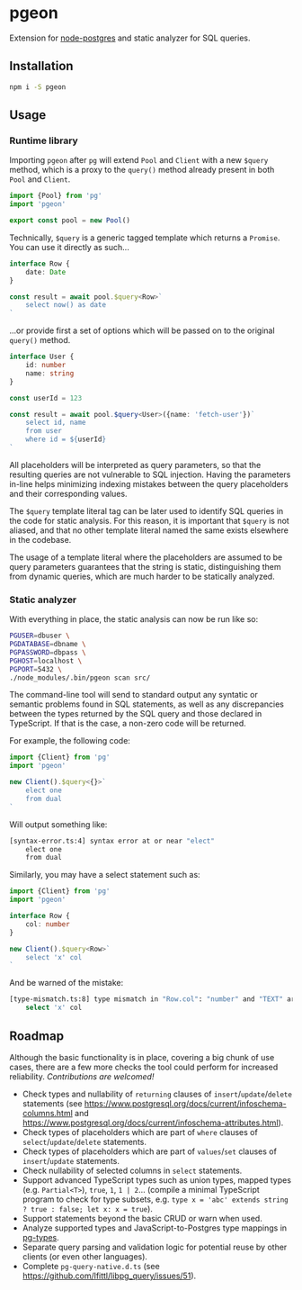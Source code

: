 # pgeon

Extension for [node-postgres](https://github.com/brianc/node-postgres) and static analyzer for SQL queries.

## Installation

```sh
npm i -S pgeon
```

## Usage

### Runtime library

Importing `pgeon` after `pg` will extend `Pool` and `Client` with a new `$query` method, which is a proxy to the `query()` method already present in both `Pool` and `Client`.

```ts
import {Pool} from 'pg'
import 'pgeon'

export const pool = new Pool()
```

Technically, `$query` is a generic tagged template which returns a `Promise`. You can use it directly as such...

```ts
interface Row {
    date: Date
}

const result = await pool.$query<Row>`
    select now() as date
`
```

...or provide first a set of options which will be passed on to the original `query()` method.

```ts
interface User {
    id: number
    name: string
}

const userId = 123

const result = await pool.$query<User>({name: 'fetch-user'})`
    select id, name
    from user
    where id = ${userId}
`
```

All placeholders will be interpreted as query parameters, so that the resulting queries are not vulnerable to SQL injection. Having the parameters in-line helps minimizing indexing mistakes between the query placeholders and their corresponding values.

The `$query` template literal tag can be later used to identify SQL queries in the code for static analysis. For this reason, it is important that `$query` is not aliased, and that no other template literal named the same exists elsewhere in the codebase.

The usage of a template literal where the placeholders are assumed to be query parameters guarantees that the string is static, distinguishing them from dynamic queries, which are much harder to be statically analyzed.

### Static analyzer

With everything in place, the static analysis can now be run like so:

```sh
PGUSER=dbuser \
PGDATABASE=dbname \
PGPASSWORD=dbpass \
PGHOST=localhost \
PGPORT=5432 \
./node_modules/.bin/pgeon scan src/
```

The command-line tool will send to standard output any syntatic or semantic problems found in SQL statements, as well as any discrepancies between the types returned by the SQL query and those declared in TypeScript. If that is the case, a non-zero code will be returned.

For example, the following code:

```ts
import {Client} from 'pg'
import 'pgeon'

new Client().$query<{}>`
    elect one
    from dual
`
```

Will output something like:

```sh
[syntax-error.ts:4] syntax error at or near "elect"
    elect one
    from dual
```

Similarly, you may have a select statement such as:

```ts
import {Client} from 'pg'
import 'pgeon'

interface Row {
    col: number
}

new Client().$query<Row>`
    select 'x' col
`
```

And be warned of the mistake:

```sh
[type-mismatch.ts:8] type mismatch in "Row.col": "number" and "TEXT" are incompatible
    select 'x' col
```

## Roadmap

Although the basic functionality is in place, covering a big chunk of use cases, there are a few more checks the tool could perform for increased reliability. *Contributions are welcomed!*

- Check types and nullability of `returning` clauses of `insert`/`update`/`delete` statements (see https://www.postgresql.org/docs/current/infoschema-columns.html and https://www.postgresql.org/docs/current/infoschema-attributes.html).
- Check types of placeholders which are part of `where` clauses of `select`/`update`/`delete` statements.
- Check types of placeholders which are part of `values`/`set` clauses of `insert`/`update` statements.
- Check nullability of selected columns in `select` statements.
- Support advanced TypeScript types such as union types, mapped types (e.g. `Partial<T>`), `true`, `1`, `1 | 2`... (compile a minimal TypeScript program to check for type subsets, e.g. `type x = 'abc' extends string ? true : false; let x: x = true`).
- Support statements beyond the basic CRUD or warn when used.
- Analyze supported types and JavaScript-to-Postgres type mappings in [pg-types](https://github.com/brianc/node-pg-types).
- Separate query parsing and validation logic for potential reuse by other clients (or even other languages).
- Complete `pg-query-native.d.ts` (see https://github.com/lfittl/libpg_query/issues/51).
